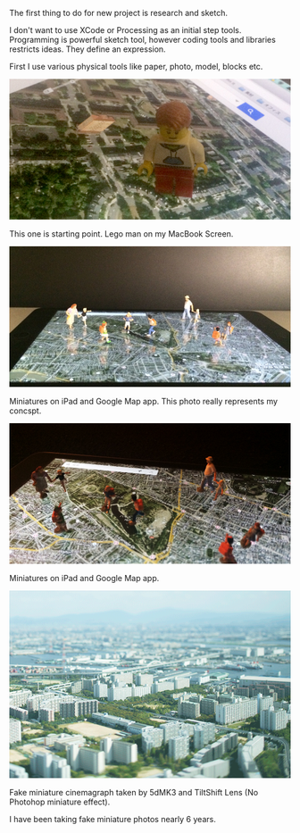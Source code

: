 The first thing to do for new project is research and sketch.

I don't want to use XCode or Processing as an initial step tools.
Programming is powerful sketch tool, however coding tools and libraries restricts ideas. They define an expression. 

First I use various physical tools like paper, photo, model, blocks etc.


![Original Idea Source](../project_images/sketches/sketch_005_mac_and_lego.jpg?raw=true "Example Image")

This one is starting point. Lego man on my MacBook Screen.

![Original Idea Source](../project_images/sketches/sketch_006_ipad_and_miniature2.jpg?raw=true "Example Image")

Miniatures on iPad and Google Map app. This photo really represents my concspt.

![Original Idea Source](../project_images/sketches/sketch_006_ipad_and_miniature.jpg?raw=true "Example Image")

Miniatures on iPad and Google Map app.




![Original Idea Source](../project_images/sketches/sketch_002_tilt_shift.gif?raw=true "Example Image")

Fake miniature cinemagraph taken by 5dMK3 and TiltShift Lens (No Photohop miniature effect).

I have been taking fake miniature photos nearly 6 years.






